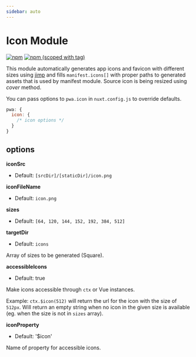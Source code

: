 ```yaml
---
sidebar: auto
---
```


# Icon Module

[![npm](https://img.shields.io/npm/dt/@nuxtjs/icon.svg?style=flat-square)](https://www.npmjs.com/package/@nuxtjs/icon)
[![npm (scoped with tag)](https://img.shields.io/npm/v/@nuxtjs/icon/latest.svg?style=flat-square)](https://www.npmjs.com/package/@nuxtjs/icon)

This module automatically generates app icons and favicon with different sizes using [jimp](https://github.com/oliver-moran/jimp) and fills `manifest.icons[]` with proper paths to generated assets that is used by manifest module. Source icon is being resized using *cover* method.


You can pass options to `pwa.icon` in `nuxt.config.js` to override defaults.

```js
pwa: {
  icon: {
    /* icon options */
  }
}
```

## options

**iconSrc**
- Default: `[srcDir]/[staticDir]/icon.png`

**iconFileName**
- Default: `icon.png`

**sizes**
- Default: `[64, 120, 144, 152, 192, 384, 512]`

**targetDir**
- Default: `icons`

Array of sizes to be generated (Square).

**accessibleIcons**
- Default: true

Make icons accessible through `ctx` or Vue instances.

Example: `ctx.$icon(512)` will return the url for the icon with the size of `512px`.
Will return an empty string when no icon in the given size is available (eg. when the size is not in `sizes` array).

**iconProperty**
- Default: '$icon'

Name of property for accessible icons.
